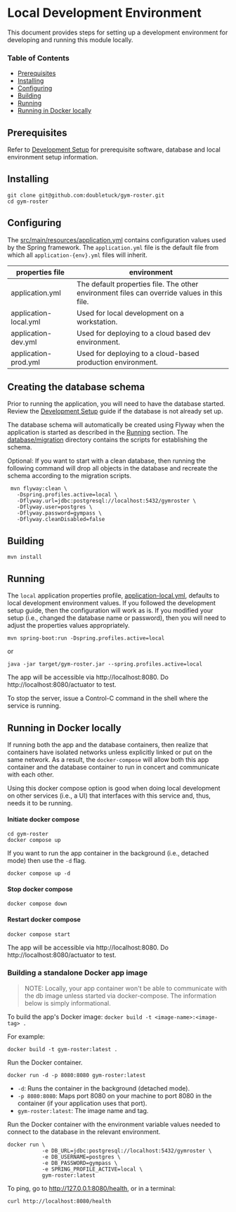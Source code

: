 # Local Development Environment
This document provides steps for setting up a development environment for developing and running this module locally.

### Table of Contents
* [Prerequisites](#prerequisites)
* [Installing](#installing)
* [Configuring](#configuring)
* [Building](#building)
* [Running](#running)
* [Running in Docker locally](#running-in-docker-locally)

## Prerequisites

Refer to [Development Setup](development-setup.md) for prerequisite software, database and local environment setup information.

## Installing
```text
git clone git@github.com:doubletuck/gym-roster.git
cd gym-roster
```

## Configuring
The [src/main/resources/application.yml](../src/main/resources/application.yml) contains configuration values used by the Spring framework. The `application.yml` file is the default file from which all `application-{env}.yml` files will inherit.

| properties file       | environment                                                                               |
|-----------------------|-------------------------------------------------------------------------------------------|
| application.yml       | The default properties file. The other environment files can override values in this file. |
| application-local.yml | Used for local development on a workstation.                                              |
| application-dev.yml   | Used for deploying to a cloud based dev environment.                                      |
| application-prod.yml  | Used for deploying to a cloud-based production environment.                               |

## Creating the database schema
Prior to running the application, you will need to have the database started. Review the [Development Setup](development-setup.md) guide if the database is not already set up.

The database schema will automatically be created using Flyway when the application is started as described in the [Running](#running) section. The [database/migration](../src/main/resources/db/migration) directory contains the scripts for establishing the schema.

Optional: If you want to start with a clean database, then running the following command will drop all objects in the database and recreate the schema according to the migration scripts.
```shell
 mvn flyway:clean \
   -Dspring.profiles.active=local \ 
   -Dflyway.url=jdbc:postgresql://localhost:5432/gymroster \
   -Dflyway.user=postgres \
   -Dflyway.password=gympass \
   -Dflyway.cleanDisabled=false
```

## Building
```shell
mvn install 
```

## Running
The `local` application properties profile, [application-local.yml](../src/main/resources/application-local.yml), defaults to local development environment values. If you followed the development setup guide, then the configuration will work as is. If you modified your setup (i.e., changed the database name or password), then you will need to adjust the properties values appropriately.

```shell
mvn spring-boot:run -Dspring.profiles.active=local
```

or 

```shell
java -jar target/gym-roster.jar --spring.profiles.active=local
```

The app will be accessible via http://localhost:8080. Do http://localhost:8080/actuator to test.

To stop the server, issue a Control-C command in the shell where the service is running.

## Running in Docker locally
If running both the app and the database containers, then realize that containers have isolated networks unless explicitly linked or put on the same network. 
As a result, the `docker-compose` will allow both this app container and the database container to run in concert and communicate with each other.

Using this docker compose option is good when doing local development on other services (i.e., a UI) that interfaces with this service and, thus, needs it to be running.

#### Initiate docker compose

```shell
cd gym-roster
docker compose up
```

If you want to run the app container in the background (i.e., detached mode) then use the `-d` flag.
```shell
docker compose up -d
```

#### Stop docker compose
```shell
docker compose down
```

#### Restart docker compose
```shell
docker compose start
```

The app will be accessible via http://localhost:8080. Do http://localhost:8080/actuator to test.

### Building a standalone Docker app image
> NOTE: Locally, your app container won't be able to communicate with the db image unless started via docker-compose. The information below is simply informational.

To build the app's Docker image: `docker build -t <image-name>:<image-tag> .`

For example:
```shell
docker build -t gym-roster:latest .
```

Run the Docker container.
```shell
docker run -d -p 8080:8080 gym-roster:latest
```
* `-d`: Runs the container in the background (detached mode).
* `-p 8080:8080`: Maps port 8080 on your machine to port 8080 in the container (if your application uses that port).
* `gym-roster:latest`: The image name and tag.


Run the Docker container with the environment variable values needed to connect to the database in the relevant environment.
```shell
docker run \
           -e DB_URL=jdbc:postgresql://localhost:5432/gymroster \
           -e DB_USERNAME=postgres \
           -e DB_PASSWORD=gympass \
           -e SPRING_PROFILE_ACTIVE=local \
           gym-roster:latest
```

To ping, go to http://127.0.0.1:8080/health, or in a terminal:
```shell
curl http://localhost:8080/health
```